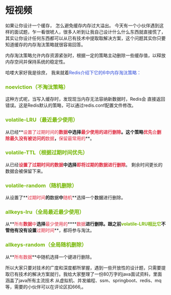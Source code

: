 # 短视频

如果让你设计一个缓存， 怎么避免缓存内存过大溢出。  今天有一个小伙伴遇到这样的面试题，乍一看很唬人，很多人听到让我自己设计什么什么东西就直接慌了，其实让你设计任何东西都可以从已有技术中提取取解决方案，这个问题其实你只要知道缓存的内存淘汰策略就很容易回答。



内存淘汰策略允许内存资源紧张时，根据一定的策略主动删除一些缓存值，以释放内存空间并保持系统的稳定性。



哈喽大家好我是徐庶， 我来就着<font style="color:#2F4BDA;">Redis介绍下它的6中内存淘汰策略：</font>



### <font style="color:#74B602;">noeviction（不淘汰策略）</font>
这种方式呢，当写入缓存时，发现现当内存无法容纳新数据时，Redis会  直接返回错误。这是Redis默认的策略，可以通过redis.conf配置文件修改。

### <font style="color:#74B602;">volatile-LRU（最近最少使用）</font>
从已经**<font style="color:#DF2A3F;">设置了过期时间的</font>****<font style="color:#DF2A3F;">数据</font>**中选择**<font style="color:#DF2A3F;">最少使用的进行删除</font>**。这个策略**<font style="color:#DF2A3F;">优先</font>****<font style="color:rgb(223, 42, 63);">会</font>****<font style="color:#DF2A3F;">删除最久没有被访问的</font>****<font style="color:#DF2A3F;">数据</font>**，**<font style="color:#DF2A3F;">保留最常用的</font>**。

### <font style="color:#74B602;">volatile-TTL（根据过期时间优先）</font>
<font style="color:rgb(38, 38, 38);">从已经</font>**<font style="color:#DF2A3F;">设置了过期时间</font>****<font style="color:rgb(223, 42, 63);">的</font>****<font style="color:#DF2A3F;">数据</font>**中选择**<font style="color:#DF2A3F;">即将过期的数据进行删除</font>**。 剩余时间更长的数据会被保留下来。

### <font style="color:#74B602;">volatile-random（随机删除）</font>
从设置了**<font style="color:#DF2A3F;">过期时间</font>**的**<font style="color:#000000;">数据</font>**中**<font style="color:#DF2A3F;">随机</font>**选择一个<font style="color:#000000;">数据</font>进行删除。

### <font style="color:#74B602;">allkeys-lru（全局最近最少使用）</font>
从**<font style="color:#DF2A3F;">所有</font>****<font style="color:#DF2A3F;">数据</font>****<font style="color:#DF2A3F;">中</font>**选择**<font style="color:#DF2A3F;">最少使用的</font>****<font style="color:#DF2A3F;">数据</font>**进行删除。跟之前<font style="color:#74B602;">volatile-LRU相比它</font>不管他有没有设置**<font style="color:#DF2A3F;">过期时间</font>**，都将参与淘汰。

### <font style="color:#74B602;">allkeys-random（全局随机删除）</font>
从**<font style="color:#DF2A3F;">所有数据</font>**中随机选择一个键进行删除。





所以大家只要对技术的广度和深度都所掌握，遇到一些开放性的设计题，只需要提取已有技术的解决方案就行。我给大家整理了一份80万字的java面试资料，里面涵盖了java所有主流技术  从虚拟机、并发编程、ssm、springboot、redis、mq 等，需要的小伙伴可以在评论区扣666,。


